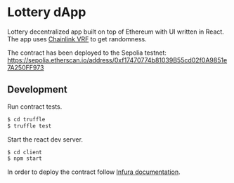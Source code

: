 # Lottery dApp

Lottery decentralized app built on top of Ethereum with UI written in React. The app uses [Chainlink VRF](https://docs.chain.link/vrf/v2/introduction/) to get randomness.

The contract has been deployed to the Sepolia testnet: 
https://sepolia.etherscan.io/address/0xf17470774b81039B55cd02f0A9851e7A250FF973


## Development

Run contract tests.

```sh
$ cd truffle
$ truffle test
```

Start the react dev server.

```sh
$ cd client
$ npm start
```

In order to deploy the contract follow [Infura documentation](https://docs.infura.io/infura/tutorials/ethereum/deploy-a-contract-using-truffle).

